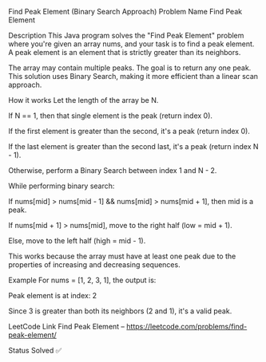 Find Peak Element (Binary Search Approach)
Problem Name
Find Peak Element

Description
This Java program solves the "Find Peak Element" problem where you're given an array nums, and your task is to find a peak element. A peak element is an element that is strictly greater than its neighbors.

The array may contain multiple peaks. The goal is to return any one peak.
This solution uses Binary Search, making it more efficient than a linear scan approach.

How it works
Let the length of the array be N.

If N == 1, then that single element is the peak (return index 0).

If the first element is greater than the second, it's a peak (return index 0).

If the last element is greater than the second last, it's a peak (return index N - 1).

Otherwise, perform a Binary Search between index 1 and N - 2.

While performing binary search:

If nums[mid] > nums[mid - 1] && nums[mid] > nums[mid + 1], then mid is a peak.

If nums[mid + 1] > nums[mid], move to the right half (low = mid + 1).

Else, move to the left half (high = mid - 1).

This works because the array must have at least one peak due to the properties of increasing and decreasing sequences.

Example
For nums = [1, 2, 3, 1], the output is:

Peak element is at index: 2

Since 3 is greater than both its neighbors (2 and 1), it's a valid peak.

LeetCode Link
Find Peak Element – https://leetcode.com/problems/find-peak-element/

Status
Solved ✅